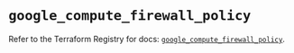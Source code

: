 # `google_compute_firewall_policy`

Refer to the Terraform Registry for docs: [`google_compute_firewall_policy`](https://registry.terraform.io/providers/hashicorp/google/5.24.0/docs/resources/compute_firewall_policy).
